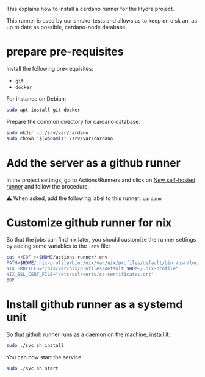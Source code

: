 This explains how to install a cardano runner for the Hydra project.

This runner is used by our smoke-tests and allows us to keep on disk
an, as up to date as possible, cardano-node database.

# prepare pre-requisites

Install the following pre-requisites:
* `git`
* `docker`

For instance on Debian:
```bash
sudo apt install git docker
```

Prepare the common directory for cardano database:
```bash
sudo mkdir -p /srv/var/cardano
sudo chown "$(whoami)" /srv/var/cardano
```

# Add the server as a github runner

In the project settings, go to Actions/Runners and click on [New self-hosted runner](https://github.com/input-output-hk/hydra/settings/actions/runners/new) and follow the procedure.

:warning: When asked, add the following label to this runner: `cardano`

# Customize github runner for nix

So that the jobs can find nix later, you should customize the runner settings by adding some
variables to the `.env` file:

```bash
cat <<EOF >>$HOME/actions-runner/.env
PATH=$HOME/.nix-profile/bin:/nix/var/nix/profiles/default/bin:/usr/local/bin:/usr/bin:/bin
NIX_PROFILES="/nix/var/nix/profiles/default $HOME/.nix-profile"
NIX_SSL_CERT_FILE="/etc/ssl/certs/ca-certificates.crt"
EOF
```

# Install github runner as a systemd unit


So that github runner runs as a daemon on the machine, [install it](https://docs.github.com/en/actions/hosting-your-own-runners/configuring-the-self-hosted-runner-application-as-a-service):


```bash
sudo ./svc.sh install
```

You can now start the service:

```bash
sudo ./svc.sh start
```
